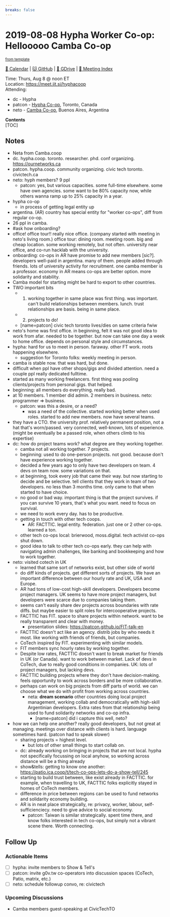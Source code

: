 ```yaml
---
breaks: false
---
```

# 2019-08-08 Hypha Worker Co-op: Hellooooo Camba Co-op

<sup>[from template][template]</sup>

[:date: Calendar][calendar] | [:cat: GitHub][gh] | [:open_file_folder: GDrive][gdrive] | [:notebook: Meeting Index][meetings]

Time: Thurs, Aug 8 @ noon ET  
Location: https://meet.jit.si/hyphacoop  
Attending: 
- dc - Hypha
- patcon - [Hypha Co-op](https://hypha.coop), Toronto, Canada
- neto - [Camba Co-op](https://camba.coop/), Buenos Aires, Argentina


**Contents**  
[TOC]

## Notes

- Neta from Camba.coop
- dc. hypha.coop. toronto. researcher. phd. conf organizing. https://ournetworks.ca
- patcon. hypha.coop. community organizing. civic tech toronto. civictech.ca
- neto: hyph members? 9 ppl
    - patcon: yes, but various capacities. some full-time elsewhere. some have own agencies. some want to be 80% capacity now, while others wanna ramp up to 25% capacity in a year.
- hypha co-op
    - in process of getting legal entity up
- argentina. (AR) country has special entity for "worker co-ops", diff from regular co-op.
- 26 ppl in camba.
- #ask how onboarding?
- office! office tour!! really nice office. (company started with meeting in neto's living room.) office tour: dining room. meeting room. big and cheap location. some working remotely, but not often. university near office, and co-run hacklab with the university.
- onboarding: co-ops in AR have promise to add new members [sic?]. developers well-paid in argentina. many of them. people added through friends. lots of university activity for recruitment. one camba member is a professor. economy in AR means co-ops are better option. more solidarity and stability.
- Camba model for starting might be hard to export to other countries.
- TWO important bits
    - 1. working together in same place was first thing. was important. can't build relationships between members. lunch. trust relationships are basis. being in same place.
    - 2. projects to do!
    - [name=patcon] civic tech toronto lives/dies on same criteria fwiw
- neto's home was first office. in beginning, felt it was not good idea to work from afar. needed to be together. but now can take one day a week to home office. depends on personal style and circumstances.
- hypha: hard for us to meet in person. faraway. other FT work. roots happening elsewhere.
    - suggestion for Toronto folks: weekly meeting in person.
- camba is stable now. that was hard, but done.
- difficult when ppl have other shops/gigs and divided attention. need a couple ppl really dedicated fulltime.
- started as many working freelancers. first thing was pooling clients/projects from personal gigs. that helped.
- beginning: all members do everything. really bad.
- at 10 members. 1 member did admin. 2 members in business. neto: programmer => business.
    - patcon: was this a desire, or a need?
        - was a need of the collective. started working better when used roles. started to add new members. now have several teams.
- they have a CTO. the university prof. relatively permanent position, not a hat that's worn/passed. very connected, well-known, lots of experience. (might be eventually be a passed role, when others climb to his expertise)
- dc: how do project teams work? what degree are they working together.
    - camba not all working together. 7 projects.
    - beginning: used to do one-person projects. not good. because don't have experience working together.
    - decided a few years ago to only have two developers on team. 4 devs on team now. some variations on that.
    - at beginning, took every job that came their way. but now starting to decide and be selective. tell clients that they work in team of two developers. no less than 3 months time. only came to that when started to have choice.
    - no good or bad way. important thing is that the project survives. if you can survive 10 years, that's what you want. need to focus on survival.
    - we need to work every day. has to be productive.
    - getting in touch with other tech coops.
        - AR: FACTTIC. legal entity. federation. just one or 2 other co-ops. learned a ton.
    - other tech co-ops local: brierwood, moss.digital. tech activist co-ops shut down.
    - good idea to talk to other tech co-ops early. they can help with navigating admin challenges, like banking and bookkeeping and how to work together.
- neto: visited cotech in UK
    - learned that same sort of networks exist, but other side of world
    - do diff kinds of projects. get different sorts of projects. We have an important difference between our hourly rate and UK, USA and Europe.
    - AR had tons of low-cost high-skill developers. Developers become project managers. UK seems to have more project managers, but developers were scarce due to companies taking them.
    - seems can't easily share dev projects across boundaries with rate diffs. but maybe easier to split roles for intercooperative projects.
    - FACTTIC has FIT. space to share projects within network. want to be really transparent and clear with money.
        - presentation slides: https://patcon.github.io/FIT-talk-en
    - FACTTIC doesn't act like an agency. distrib jobs by who needs it most. like working with friends of friends, but companies.
    - CoTech inspired by FIT. experimenting with similar models.
    - FIT members sync hourly rates by working together.
    - Despite low rates, FACTTIC doesn't want to break market for friends in UK (or Canada). want to work between market. Lack of devs in CoTech, due to really good conditions in companies. UK: lots of project managers, but lacking devs.
    - FACTTIC building projects where they don't have decision-making. feels opportunity to work across borders and be more collaborative.
    - perhaps can work on big projects from diff parts of world. we can choose what we do with profit from working across countries.
        - neta: **dream scenario** other countries doing local project management, working collab and democratically with high-skill Argentinian developers. Extra rates from that relationship being used to fund solidarity networks and co-op infra.
            - [name=patcon] did i capture this well, neto?
- how we can help one another? really good developers, but not great at managing. meetings over distance with clients is hard. language sometimes hard. (patcon had to speak slower)
    - sharing projects = highest level.
        - but lots of other small things to start collab on.
    - dc: already working on bringing in projects that are not local. hypha not specifically focussing on local anyhow, so working across distance will be a thing already
    - show&tells: getting to know one another: https://patio.ica.coop/t/tech-co-ops-lets-do-a-show-tell/245
    - starting to build trust between, like exist already in FACTTIC. for example, when travelling to UK, FACTTIC folks explicitly stayed in homes of CoTech members.
    - difference in price between regions can be used to fund networks and solidarity economy building.
    - AR is in neat place strategically, re: privacy, worker, labour, self-sufficienciecy. need to give advice to social economy. 
        - patcon: Taiwan is similar strategically. spent time there, and know folks interested in tech co-ops, but simply not a vibrant scene there. Worth connecting.

## Follow Up

### Actionable Items

- [ ] hypha: invite members to Show & Tell's
- [ ] patcon: invite g0v.tw co-operators into discussion spaces (CoTech, Patio, matrix, etc.)
- [ ] neto: schedule followup convo, re: civictech

### Upcoming Discussions

- Camba members guest-speaking at CivicTechTO

<!-- Links -->
[template]: https://link.hypha.coop/template
[meetings]: https://link.hypha.coop/meetings
[calendar]: https://link.hypha.coop/calendar
[gh]: https://github.com/hyphacoop/organizing
[gdrive]: https://link.hypha.coop/gdrive
